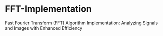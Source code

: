 # FFT-Implementation
Fast Fourier Transform (FFT) Algorithm Implementation: Analyzing Signals and Images with Enhanced Efficiency
